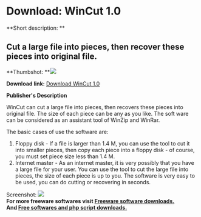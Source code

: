 # Download: WinCut 1.0

**Short description: **

## Cut a large file into pieces, then recover these pieces into original file.

  
**Thumbshot: **![](http://www.freewarefiles.com/screenshot/wincut1_md.gif)   
  
**Download link:** [Download WinCut 1.0](http://freesoftwares.boysofts.com/WinCut_program_18716.html)  
  

**Publisher's Description**  
  

WinCut can cut a large file into pieces, then recovers these pieces into
original file. The size of each piece can be any as you like. The soft ware
can be considered as an assistant tool of WinZip and WinRar.

The basic cases of use the software are:

  1. Floppy disk - If a file is larger than 1.4 M, you can use the tool to cut it into smaller pieces, then copy each piece into a floppy disk - of course, you must set piece size less than 1.4 M. 
  2. Internet master - As an internet master, it is very possibly that you have a large file for your user. You can use the tool to cut the large file into pieces, the size of each piece is up to you. 
The software is very easy to be used, you can do cutting or recovering in
seconds.

  
  
Screenshot: ![](http://www.freewarefiles.com/screenshot/wincut1.gif)  
**For more freeware softwares visit [Freeware software downloads.](http://freesoftwares.boysofts.com/)**   
**And [Free softwares and php script downloads.](http://www.boysofts.com/)**


